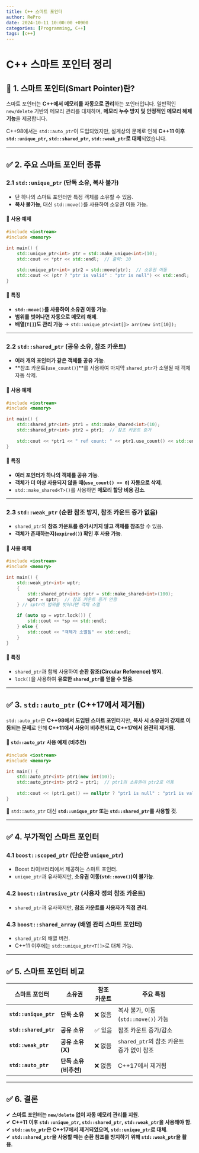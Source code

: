 ```yaml
---
title: C++ 스마트 포인터
author: RePro
date: 2024-10-11 10:00:00 +0900
categories: [Programming, C++]
tags: [c++]
---
```


# C++ 스마트 포인터 정리

## 📌 1. 스마트 포인터(Smart Pointer)란?

스마트 포인터는 **C++에서 메모리를 자동으로 관리**하는 포인터입니다. 일반적인 `new/delete` 기반의 메모리 관리를 대체하며, **메모리 누수 방지 및 안정적인 메모리 해제 기능**을 제공합니다.

C++98에서는 `std::auto_ptr`이 도입되었지만, 설계상의 문제로 인해 **C++11 이후 `std::unique_ptr`, `std::shared_ptr`, `std::weak_ptr`로 대체**되었습니다.

---

## ✅ 2. 주요 스마트 포인터 종류

### **2.1 `std::unique_ptr` (단독 소유, 복사 불가)**
- 단 하나의 스마트 포인터만 특정 객체를 소유할 수 있음.
- **복사 불가능**, 대신 `std::move()`를 사용하여 소유권 이동 가능.

#### 🔹 사용 예제
```cpp
#include <iostream>
#include <memory>

int main() {
    std::unique_ptr<int> ptr = std::make_unique<int>(10);
    std::cout << *ptr << std::endl;  // 출력: 10
    
    std::unique_ptr<int> ptr2 = std::move(ptr);  // 소유권 이동
    std::cout << (ptr ? "ptr is valid" : "ptr is null") << std::endl;
}
```

#### 📌 특징
- **`std::move()`를 사용하여 소유권 이동 가능**.
- **범위를 벗어나면 자동으로 메모리 해제**.
- **배열(`T[]`)도 관리 가능** → `std::unique_ptr<int[]> arr(new int[10]);`

---

### **2.2 `std::shared_ptr` (공유 소유, 참조 카운트)**
- **여러 개의 포인터가 같은 객체를 공유 가능**.
- **참조 카운트(`use_count()`)**를 사용하여 마지막 `shared_ptr`가 소멸될 때 객체 자동 삭제.

#### 🔹 사용 예제
```cpp
#include <iostream>
#include <memory>

int main() {
    std::shared_ptr<int> ptr1 = std::make_shared<int>(10);
    std::shared_ptr<int> ptr2 = ptr1;  // 참조 카운트 증가
    
    std::cout << *ptr1 << " ref count: " << ptr1.use_count() << std::endl;
}
```

#### 📌 특징
- **여러 포인터가 하나의 객체를 공유 가능**.
- **객체가 더 이상 사용되지 않을 때(`use_count() == 0`) 자동으로 삭제**.
- `std::make_shared<T>()`를 사용하면 **메모리 할당 비용 감소**.

---

### **2.3 `std::weak_ptr` (순환 참조 방지, 참조 카운트 증가 없음)**
- `shared_ptr`의 **참조 카운트를 증가시키지 않고 객체를 참조**할 수 있음.
- **객체가 존재하는지(`expired()`) 확인 후 사용 가능**.

#### 🔹 사용 예제
```cpp
#include <iostream>
#include <memory>

int main() {
    std::weak_ptr<int> wptr;
    {
        std::shared_ptr<int> sptr = std::make_shared<int>(100);
        wptr = sptr;  // 참조 카운트 증가 안함
    } // sptr이 범위를 벗어나면 객체 소멸

    if (auto sp = wptr.lock()) {
        std::cout << *sp << std::endl;
    } else {
        std::cout << "객체가 소멸됨" << std::endl;
    }
}
```

#### 📌 특징
- `shared_ptr`과 함께 사용하여 **순환 참조(Circular Reference) 방지**.
- `lock()`을 사용하여 **유효한 `shared_ptr`를 얻을 수 있음**.

---

## ✅ 3. `std::auto_ptr` (C++17에서 제거됨)

`std::auto_ptr`은 **C++98에서 도입된 스마트 포인터**지만, **복사 시 소유권이 강제로 이동되는 문제**로 인해 **C++11에서 사용이 비추천되고, C++17에서 완전히 제거됨**.

#### 🔹 `std::auto_ptr` 사용 예제 (비추천)
```cpp
#include <iostream>
#include <memory>

int main() {
    std::auto_ptr<int> ptr1(new int(10));
    std::auto_ptr<int> ptr2 = ptr1;  // ptr1의 소유권이 ptr2로 이동
    
    std::cout << (ptr1.get() == nullptr ? "ptr1 is null" : "ptr1 is valid") << std::endl;
}
```
📌 `std::auto_ptr` 대신 **`std::unique_ptr` 또는 `std::shared_ptr`를 사용할 것**.

---

## ✅ 4. 부가적인 스마트 포인터

### **4.1 `boost::scoped_ptr` (단순한 `unique_ptr`)**
- Boost 라이브러리에서 제공하는 스마트 포인터.
- `unique_ptr`과 유사하지만, **소유권 이동(`std::move()`)이 불가능**.

### **4.2 `boost::intrusive_ptr` (사용자 정의 참조 카운트)**
- `shared_ptr`과 유사하지만, **참조 카운트를 사용자가 직접 관리**.

### **4.3 `boost::shared_array` (배열 관리 스마트 포인터)**
- `shared_ptr`의 배열 버전.
- C++11 이후에는 `std::unique_ptr<T[]>`로 대체 가능.

---

## ✅ 5. 스마트 포인터 비교

| 스마트 포인터 | 소유권 | 참조 카운트 | 주요 특징 |
|--------------|--------|------------|------------|
| **`std::unique_ptr`** | **단독 소유** | ❌ 없음 | 복사 불가, 이동(`std::move()`) 가능 |
| **`std::shared_ptr`** | **공유 소유** | ✅ 있음 | 참조 카운트 증가/감소 |
| **`std::weak_ptr`** | **공유 소유 (X)** | ❌ 없음 | `shared_ptr`의 참조 카운트 증가 없이 참조 |
| **`std::auto_ptr`** | **단독 소유 (비추천)** | ❌ 없음 | C++17에서 제거됨 |

---

## ✅ 6. 결론

✔ **스마트 포인터는 `new/delete` 없이 자동 메모리 관리를 지원**.  
✔ **C++11 이후 `std::unique_ptr`, `std::shared_ptr`, `std::weak_ptr`을 사용해야 함**.  
✔ **`std::auto_ptr`은 C++17에서 제거되었으며, `std::unique_ptr`로 대체**.  
✔ **`std::shared_ptr`을 사용할 때는 순환 참조를 방지하기 위해 `std::weak_ptr`을 활용**.  
